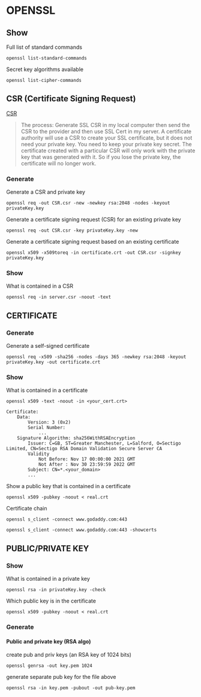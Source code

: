 # OPENSSL

## Show

Full list of standard commands
```
openssl list-standard-commands
```

Secret key algorithms available
```
openssl list-cipher-commands
```




## CSR (Certificate Signing Request)
[CSR](https://www.sslshopper.com/what-is-a-csr-certificate-signing-request.html)

> The process: Generate SSL CSR in my local computer then send the CSR to the provider and then use SSL Cert in my server. A certificate authority will use a CSR to create your SSL certificate, but it does not need your private key. You need to keep your private key secret. The certificate created with a particular CSR will only work with the private key that was generated with it. So if you lose the private key, the certificate will no longer work.

### Generate

Generate a CSR and private key
```
openssl req -out CSR.csr -new -newkey rsa:2048 -nodes -keyout privateKey.key
```

Generate a certificate signing request (CSR) for an existing private key
```
openssl req -out CSR.csr -key privateKey.key -new
```

Generate a certificate signing request based on an existing certificate
```
openssl x509 -x509toreq -in certificate.crt -out CSR.csr -signkey privateKey.key
```


### Show
What is contained in a CSR
```
openssl req -in server.csr -noout -text
```





## CERTIFICATE

### Generate
Generate a self-signed certificate
```
openssl req -x509 -sha256 -nodes -days 365 -newkey rsa:2048 -keyout privateKey.key -out certificate.crt

```



### Show 

What is contained in a certificate
```
openssl x509 -text -noout -in <your_cert.crt>

Certificate:
    Data:
        Version: 3 (0x2)
        Serial Number:
            ...
    Signature Algorithm: sha256WithRSAEncryption
        Issuer: C=GB, ST=Greater Manchester, L=Salford, O=Sectigo Limited, CN=Sectigo RSA Domain Validation Secure Server CA
        Validity
            Not Before: Nov 17 00:00:00 2021 GMT
            Not After : Nov 30 23:59:59 2022 GMT
        Subject: CN=*.<your_domain>
        ...
```

Show a public key that is contained in a certificate
```
openssl x509 -pubkey -noout < real.crt
```

Certificate chain

```
openssl s_client -connect www.godaddy.com:443

openssl s_client -connect www.godaddy.com:443 -showcerts

```








## PUBLIC/PRIVATE KEY


### Show
What is contained in a private key
```
openssl rsa -in privateKey.key -check
```

Which public key is in the certificate
```
openssl x509 -pubkey -noout < real.crt
```


### Generate

#### Public and private key (RSA algo)

create pub and priv keys (an RSA key of 1024 bits)
```
openssl genrsa -out key.pem 1024
```
generate separate pub key for the file above
```
openssl rsa -in key.pem -pubout -out pub-key.pem
```







